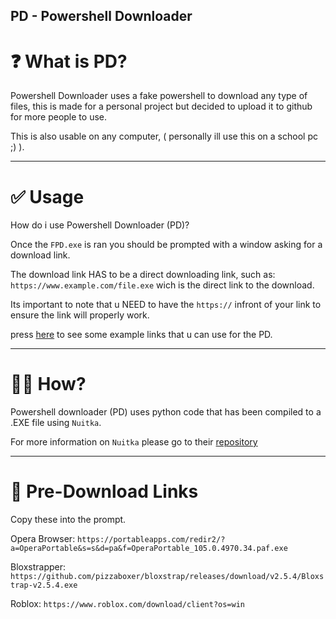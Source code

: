 ## PD - Powershell Downloader

# ❓ What is PD?

Powershell Downloader uses a fake powershell to download any type of files, this is made for a personal project but decided to upload it to github for more people to use.

This is also usable on any computer, ( personally ill use this on a school pc ;) ).
****************

# ✅ Usage


How do i use Powershell Downloader (PD)?

Once the ``FPD.exe`` is ran you should be prompted with a window asking for a download link.

The download link HAS to be a direct downloading link, such as: ``https://www.example.com/file.exe`` wich is the direct link to the download.

Its important to note that u NEED to have the ``https://`` infront of your link to ensure the link will properly work.

press [here](https://github.com/Bink-lab/PD-Powershell-Downloader/edit/main/README.md#-pre-download-links) to see some example links that u can use for the PD.
****************


# 😶‍🌫️ How?

Powershell downloader (PD) uses python code that has been compiled to a .EXE file using ``Nuitka``.

For more information on ``Nuitka`` please go to their [repository](https://github.com/Nuitka/Nuitka/tree/develop)
****************


# 📶 Pre-Download Links

Copy these into the prompt.

Opera Browser: ``https://portableapps.com/redir2/?a=OperaPortable&s=s&d=pa&f=OperaPortable_105.0.4970.34.paf.exe``

Bloxstrapper: ``https://github.com/pizzaboxer/bloxstrap/releases/download/v2.5.4/Bloxstrap-v2.5.4.exe``

Roblox: ``https://www.roblox.com/download/client?os=win``
